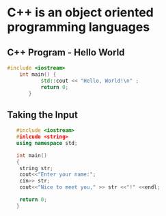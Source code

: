 # C++ is an object oriented programming languages

## C++ Program - Hello World

```cpp
#include <iostream>   
    int main() {
           std::cout << "Hello, World!\n" ;
           return 0;
       }
```

## Taking the Input
```cpp
   #include <iostream>
   #inlcude <string>
   using namespace std;

   int main()
   {
    string str;
    cout<<"Enter your name:";
    cin>> str;
    cout<<"Nice to meet you," >> str <<"!" <<endl;

    return 0;
   }
```